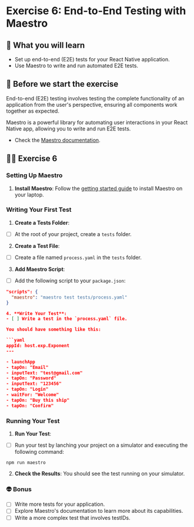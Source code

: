 # Exercise 6: End-to-End Testing with Maestro

## 📡 What you will learn

- Set up end-to-end (E2E) tests for your React Native application.
- Use Maestro to write and run automated E2E tests.

## 👾 Before we start the exercise

End-to-end (E2E) testing involves testing the complete functionality of an application from the user's perspective, ensuring all components work together as expected.

Maestro is a powerful library for automating user interactions in your React Native app, allowing you to write and run E2E tests.

- Check the [Maestro documentation](https://maestro.mobile.dev/getting-started/installing-maestro).

## 👨‍🚀 Exercise 6

### Setting Up Maestro

1. **Install Maestro**:
   Follow the [getting started guide](https://maestro.mobile.dev/getting-started/installing-maestro) to install Maestro on your laptop.

### Writing Your First Test

1. **Create a Tests Folder**:
  - [ ] At the root of your project, create a `tests` folder.

2. **Create a Test File**:
  - [ ] Create a file named `process.yaml` in the `tests` folder.

3. **Add Maestro Script**:
  - [ ] Add the following script to your `package.json`:

   ```json
   "scripts": {
     "maestro": "maestro test tests/process.yaml"
   }

4. **Write Your Test**:
  - [ ] Write a test in the `process.yaml` file.

  You should have something like this:

```yaml
appId: host.exp.Exponent
---

- launchApp
- tapOn: "Email"
- inputText: "test@gmail.com"
- tapOn: "Password"
- inputText: "123456"
- tapOn: "Login"
- waitFor: "Welcome"
- tapOn: "Buy this ship"
- tapOn: "Confirm"
``` 

### Running Your Test

1. **Run Your Test**:
  - [ ] Run your test by lanching your project on a simulator and executing the following command:

   ```console
   npm run maestro
   ```

2. **Check the Results**:
  You should see the test running on your simulator.

### 👽 Bonus

- [ ] Write more tests for your application.
- [ ] Explore Maestro's documentation to learn more about its capabilities.
- [ ] Write a more complex test that involves testIDs.